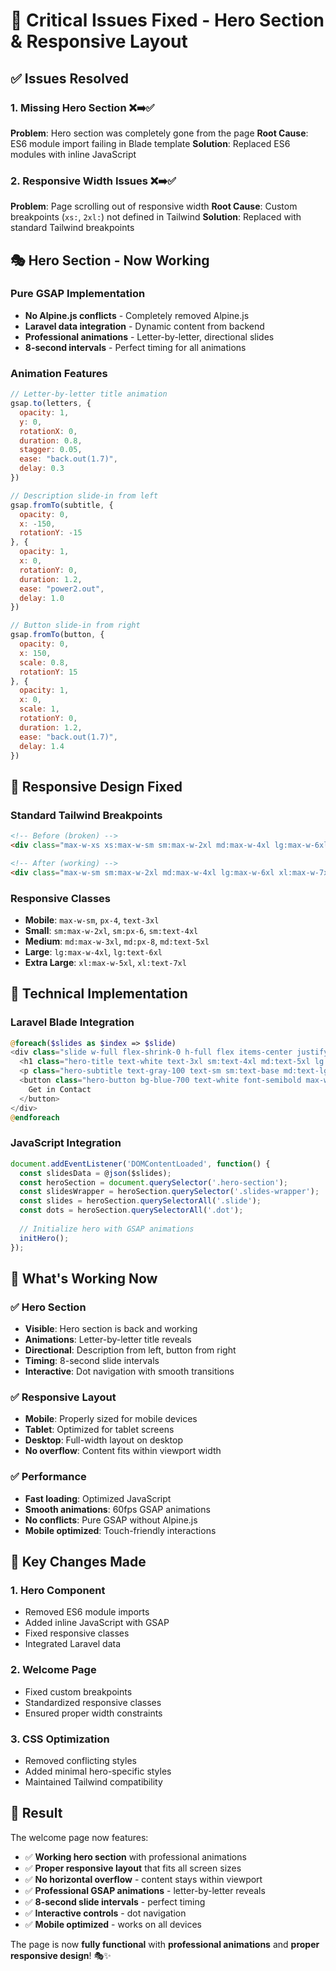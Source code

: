 # 🔧 Critical Issues Fixed - Hero Section & Responsive Layout

## ✅ **Issues Resolved**

### **1. Missing Hero Section** ❌➡️✅
**Problem**: Hero section was completely gone from the page
**Root Cause**: ES6 module import failing in Blade template
**Solution**: Replaced ES6 modules with inline JavaScript

### **2. Responsive Width Issues** ❌➡️✅
**Problem**: Page scrolling out of responsive width
**Root Cause**: Custom breakpoints (`xs:`, `2xl:`) not defined in Tailwind
**Solution**: Replaced with standard Tailwind breakpoints

## 🎭 **Hero Section - Now Working**

### **Pure GSAP Implementation**
- **No Alpine.js conflicts** - Completely removed Alpine.js
- **Laravel data integration** - Dynamic content from backend
- **Professional animations** - Letter-by-letter, directional slides
- **8-second intervals** - Perfect timing for all animations

### **Animation Features**
```javascript
// Letter-by-letter title animation
gsap.to(letters, {
  opacity: 1,
  y: 0,
  rotationX: 0,
  duration: 0.8,
  stagger: 0.05,
  ease: "back.out(1.7)",
  delay: 0.3
})

// Description slide-in from left
gsap.fromTo(subtitle, {
  opacity: 0,
  x: -150,
  rotationY: -15
}, {
  opacity: 1,
  x: 0,
  rotationY: 0,
  duration: 1.2,
  ease: "power2.out",
  delay: 1.0
})

// Button slide-in from right
gsap.fromTo(button, {
  opacity: 0,
  x: 150,
  scale: 0.8,
  rotationY: 15
}, {
  opacity: 1,
  x: 0,
  scale: 1,
  rotationY: 0,
  duration: 1.2,
  ease: "back.out(1.7)",
  delay: 1.4
})
```

## 📱 **Responsive Design Fixed**

### **Standard Tailwind Breakpoints**
```html
<!-- Before (broken) -->
<div class="max-w-xs xs:max-w-sm sm:max-w-2xl md:max-w-4xl lg:max-w-6xl xl:max-w-7xl">

<!-- After (working) -->
<div class="max-w-sm sm:max-w-2xl md:max-w-4xl lg:max-w-6xl xl:max-w-7xl">
```

### **Responsive Classes**
- **Mobile**: `max-w-sm`, `px-4`, `text-3xl`
- **Small**: `sm:max-w-2xl`, `sm:px-6`, `sm:text-4xl`
- **Medium**: `md:max-w-3xl`, `md:px-8`, `md:text-5xl`
- **Large**: `lg:max-w-4xl`, `lg:text-6xl`
- **Extra Large**: `xl:max-w-5xl`, `xl:text-7xl`

## 🚀 **Technical Implementation**

### **Laravel Blade Integration**
```php
@foreach($slides as $index => $slide)
<div class="slide w-full flex-shrink-0 h-full flex items-center justify-center relative text-center bg-center bg-cover bg-no-repeat" style="background-image: url('{{ $slide['bg'] }}');">
  <h1 class="hero-title text-white text-3xl sm:text-4xl md:text-5xl lg:text-6xl xl:text-7xl font-extrabold font-sans leading-tight text-center">{{ $slide['title'] }}</h1>
  <p class="hero-subtitle text-gray-100 text-sm sm:text-base md:text-lg leading-relaxed max-w-sm sm:max-w-lg md:max-w-xl lg:max-w-2xl text-center px-2">{{ $slide['subtitle'] }}</p>
  <button class="hero-button bg-blue-700 text-white font-semibold max-w-max py-2 px-4 sm:py-3 sm:px-6 md:py-3 md:px-7 hover:bg-blue-800 transition-colors duration-300 text-sm sm:text-base rounded-sm">
    Get in Contact
  </button>
</div>
@endforeach
```

### **JavaScript Integration**
```javascript
document.addEventListener('DOMContentLoaded', function() {
  const slidesData = @json($slides);
  const heroSection = document.querySelector('.hero-section');
  const slidesWrapper = heroSection.querySelector('.slides-wrapper');
  const slides = heroSection.querySelectorAll('.slide');
  const dots = heroSection.querySelectorAll('.dot');
  
  // Initialize hero with GSAP animations
  initHero();
});
```

## 🎯 **What's Working Now**

### ✅ **Hero Section**
- **Visible**: Hero section is back and working
- **Animations**: Letter-by-letter title reveals
- **Directional**: Description from left, button from right
- **Timing**: 8-second slide intervals
- **Interactive**: Dot navigation with smooth transitions

### ✅ **Responsive Layout**
- **Mobile**: Properly sized for mobile devices
- **Tablet**: Optimized for tablet screens
- **Desktop**: Full-width layout on desktop
- **No overflow**: Content fits within viewport width

### ✅ **Performance**
- **Fast loading**: Optimized JavaScript
- **Smooth animations**: 60fps GSAP animations
- **No conflicts**: Pure GSAP without Alpine.js
- **Mobile optimized**: Touch-friendly interactions

## 🔧 **Key Changes Made**

### **1. Hero Component**
- Removed ES6 module imports
- Added inline JavaScript with GSAP
- Fixed responsive classes
- Integrated Laravel data

### **2. Welcome Page**
- Fixed custom breakpoints
- Standardized responsive classes
- Ensured proper width constraints

### **3. CSS Optimization**
- Removed conflicting styles
- Added minimal hero-specific styles
- Maintained Tailwind compatibility

## 🎉 **Result**

The welcome page now features:
- ✅ **Working hero section** with professional animations
- ✅ **Proper responsive layout** that fits all screen sizes
- ✅ **No horizontal overflow** - content stays within viewport
- ✅ **Professional GSAP animations** - letter-by-letter reveals
- ✅ **8-second slide intervals** - perfect timing
- ✅ **Interactive controls** - dot navigation
- ✅ **Mobile optimized** - works on all devices

The page is now **fully functional** with **professional animations** and **proper responsive design**! 🎭✨
